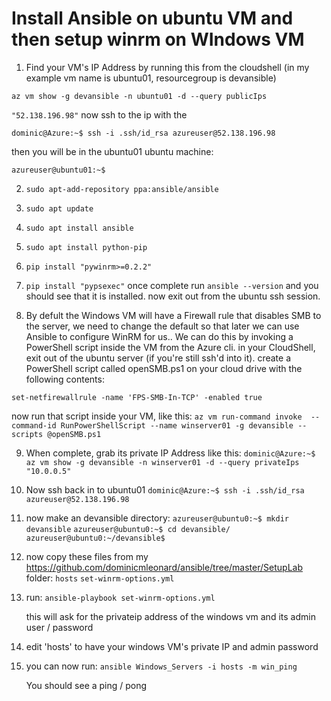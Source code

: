 # Install Ansible on ubuntu VM and then setup winrm on WIndows VM

1. Find your VM's IP Address by running this from the cloudshell (in my example vm name is ubuntu01, resourcegroup is devansible)

 `az vm show -g devansible -n ubuntu01 -d --query publicIps`

`"52.138.196.98"`
now ssh to the ip with the 

`dominic@Azure:~$ ssh -i .ssh/id_rsa azureuser@52.138.196.98`


then you will be in the ubuntu01 ubuntu machine:

`azureuser@ubuntu01:~$`

2. `sudo apt-add-repository ppa:ansible/ansible`
3. `sudo apt update`
4. `sudo apt install ansible`
5. `sudo apt install python-pip`
6. `pip install "pywinrm>=0.2.2"`
7. `pip install "pypsexec"`
   once complete run `ansible --version` and you should see that it is installed.
   now exit out from the ubuntu ssh session.

9. By defult the Windows VM will have a Firewall rule that disables SMB to the server, we need to change the default so that later we can use Ansible to configure WinRM for us..
We can do this by invoking a PowerShell script inside the VM from the Azure cli.
in your CloudShell, exit out of the ubuntu server (if you're still ssh'd into it).
create a PowerShell script called openSMB.ps1 on your cloud drive with the following contents:

`set-netfirewallrule -name 'FPS-SMB-In-TCP' -enabled true`

now run that script inside your VM, like this:
`az vm run-command invoke  --command-id RunPowerShellScript --name winserver01 -g devansible --scripts @openSMB.ps1`

9. When complete, grab its private IP Address like this:
`dominic@Azure:~$ az vm show -g devansible -n winserver01 -d --query privateIps`
`"10.0.0.5"`

10. Now ssh back in to ubuntu01
`dominic@Azure:~$ ssh -i .ssh/id_rsa azureuser@52.138.196.98`

12. now make an devansible directory:
`azureuser@ubuntu0:~$ mkdir devansible`
`azureuser@ubuntu0:~$ cd devansible/`
`azureuser@ubuntu0:~/devansible$`

13. now copy these files from my https://github.com/dominicmleonard/ansible/tree/master/SetupLab folder:
    `hosts`
    `set-winrm-options.yml`

    
14. run:
    `ansible-playbook set-winrm-options.yml`

    this will ask for the privateip address of the windows vm and its admin user / password

15. edit 'hosts' to have your windows VM's private IP and admin password

16. you can now run:
    `ansible Windows_Servers -i hosts -m win_ping`

    You should see a ping / pong